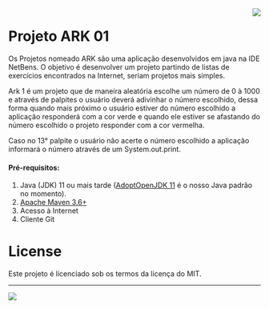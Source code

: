 <!-- # Projeto_ARK_01_Java
 Projeto Java ARK 01 -->
 
 <img src="https://github.com/VictorAugustoRodriguesGomes/Projeto_ARK_01_Java/blob/main/img/base/java.png?raw=true" align="right"/>

# Projeto ARK 01

Os Projetos nomeado ARK são uma aplicação desenvolvidos em java na IDE NetBens. O objetivo é desenvolver um projeto partindo de listas de exercícios encontrados na Internet, seriam projetos mais simples.

Ark 1 é um projeto que de maneira aleatória escolhe um número de 0 à 1000 e através de palpites o usuário deverá adivinhar o número escolhido, dessa forma quando mais próximo o usuário estiver do número escolhido a aplicação responderá com a cor verde e quando ele estiver se afastando do número escolhido o projeto responder com a cor vermelha.

Caso no 13° palpite o usuário não acerte o número escolhido a aplicação informará o número através de um System.out.print.

<!-- Esse projeto foi inspirado por:

O computador vai sortear um número, entre 1 e 1000 e você terá que adivinhar que número é esse. A cada rodada você entra com um número e o computador vai te dar as dicas, dizendo se o número que você digitou é maior ou menor ao número que ele sorteou
 -->





#### Pré-requisitos:

 1. Java (JDK) 11 ou mais tarde (<a href="https://adoptopenjdk.net/" target="_blank">AdoptOpenJDK 11</a> é o nosso Java padrão no momento).
 2. <a href="https://maven.apache.org/" target="_blank">Apache Maven 3.6+</a>
 3. Acesso à Internet
 4. Cliente Git

# License

Este projeto é licenciado sob os termos da licença do MIT.

---------

<img src="https://github.com/VictorAugustoRodriguesGomes/Projeto_ARK_01_Java/blob/main/img/base/dados.png?raw=true"/>
